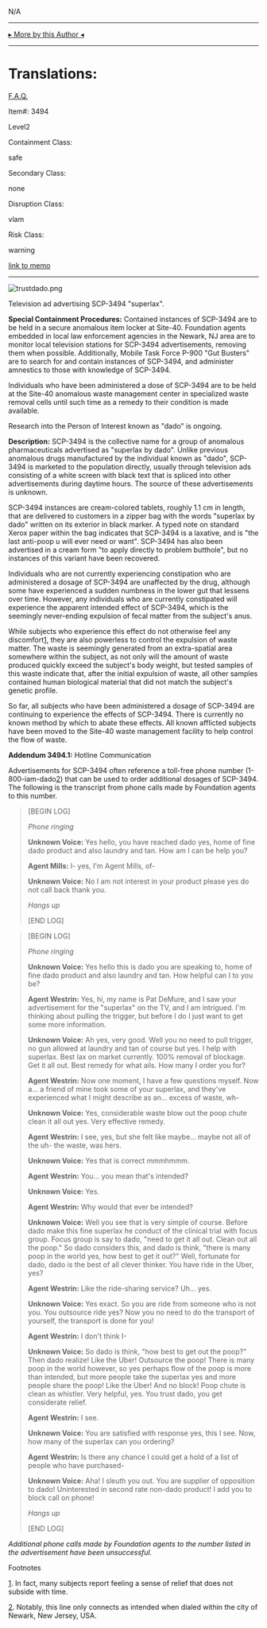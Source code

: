 N/A

* * *

[▸ More by this Author ◂](http://www.scp-wiki.net/djkaktus)

* * *

Translations:
=============

[F.A.Q.](http://www.scp-wiki.net/component:info-ayers)

Item#: 3494

Level2

Containment Class:

safe

Secondary Class:

none

Disruption Class:

vlam

Risk Class:

warning

[link to memo](http://www.scp-wiki.net/classification-committee-memo)  

* * *

![trustdado.png](http://scp-wiki.wdfiles.com/local--files/scp-3494/trustdado.png)

Television ad advertising SCP-3494 "superlax".

**Special Containment Procedures:** Contained instances of SCP-3494 are to be held in a secure anomalous item locker at Site-40. Foundation agents embedded in local law enforcement agencies in the Newark, NJ area are to monitor local television stations for SCP-3494 advertisements, removing them when possible. Additionally, Mobile Task Force P-900 "Gut Busters" are to search for and contain instances of SCP-3494, and administer amnestics to those with knowledge of SCP-3494.

Individuals who have been administered a dose of SCP-3494 are to be held at the Site-40 anomalous waste management center in specialized waste removal cells until such time as a remedy to their condition is made available.

Research into the Person of Interest known as "dado" is ongoing.

**Description:** SCP-3494 is the collective name for a group of anomalous pharmaceuticals advertised as "superlax by dado". Unlike previous anomalous drugs manufactured by the individual known as "dado", SCP-3494 is marketed to the population directly, usually through television ads consisting of a white screen with black text that is spliced into other advertisements during daytime hours. The source of these advertisements is unknown.

SCP-3494 instances are cream-colored tablets, roughly 1.1 cm in length, that are delivered to customers in a zipper bag with the words "superlax by dado" written on its exterior in black marker. A typed note on standard Xerox paper within the bag indicates that SCP-3494 is a laxative, and is "the last anti-poop u will ever need or want". SCP-3494 has also been advertised in a cream form "to apply directly to problem butthole", but no instances of this variant have been recovered.

Individuals who are not currently experiencing constipation who are administered a dosage of SCP-3494 are unaffected by the drug, although some have experienced a sudden numbness in the lower gut that lessens over time. However, any individuals who are currently constipated will experience the apparent intended effect of SCP-3494, which is the seemingly never-ending expulsion of fecal matter from the subject's anus.

While subjects who experience this effect do not otherwise feel any discomfort[1](javascript:;), they are also powerless to control the expulsion of waste matter. The waste is seemingly generated from an extra-spatial area somewhere within the subject, as not only will the amount of waste produced quickly exceed the subject's body weight, but tested samples of this waste indicate that, after the initial expulsion of waste, all other samples contained human biological material that did not match the subject's genetic profile.

So far, all subjects who have been administered a dosage of SCP-3494 are continuing to experience the effects of SCP-3494. There is currently no known method by which to abate these effects. All known afflicted subjects have been moved to the Site-40 waste management facility to help control the flow of waste.

**Addendum 3494.1:** Hotline Communication

Advertisements for SCP-3494 often reference a toll-free phone number (1-800-iam-dado[2](javascript:;)) that can be used to order additional dosages of SCP-3494. The following is the transcript from phone calls made by Foundation agents to this number.

> \[BEGIN LOG\]
> 
> _Phone ringing_
> 
> **Unknown Voice:** Yes hello, you have reached dado yes, home of fine dado product and also laundry and tan. How am I can be help you?
> 
> **Agent Mills:** I- yes, I'm Agent Mills, of-
> 
> **Unknown Voice:** No I am not interest in your product please yes do not call back thank you.
> 
> _Hangs up_
> 
> \[END LOG\]

> \[BEGIN LOG\]
> 
> _Phone ringing_
> 
> **Unknown Voice:** Yes hello this is dado you are speaking to, home of fine dado product and also laundry and tan. How helpful can I to you be?
> 
> **Agent Westrin:** Yes, hi, my name is Pat DeMure, and I saw your advertisement for the "superlax" on the TV, and I am intrigued. I'm thinking about pulling the trigger, but before I do I just want to get some more information.
> 
> **Unknown Voice:** Ah yes, very good. Well you no need to pull trigger, no gun allowed at laundry and tan of course but yes. I help with superlax. Best lax on market currently. 100% removal of blockage. Get it all out. Best remedy for what ails. How many I order you for?
> 
> **Agent Westrin:** Now one moment, I have a few questions myself. Now a… a friend of mine took some of your superlax, and they've experienced what I might describe as an… excess of waste, wh-
> 
> **Unknown Voice:** Yes, considerable waste blow out the poop chute clean it all out yes. Very effective remedy.
> 
> **Agent Westrin:** I see, yes, but she felt like maybe… maybe not all of the uh- the waste, was hers.
> 
> **Unknown Voice:** Yes that is correct mmmhmmm.
> 
> **Agent Westrin:** You… you mean that's intended?
> 
> **Unknown Voice:** Yes.
> 
> **Agent Westrin:** Why would that ever be intended?
> 
> **Unknown Voice:** Well you see that is very simple of course. Before dado make this fine superlax he conduct of the clinical trial with focus group. Focus group is say to dado, "need to get it all out. Clean out all the poop." So dado considers this, and dado is think, "there is many poop in the world yes, how best to get it out?" Well, fortunate for dado, dado is the best of all clever thinker. You have ride in the Uber, yes?
> 
> **Agent Westrin:** Like the ride-sharing service? Uh… yes.
> 
> **Unknown Voice:** Yes exact. So you are ride from someone who is not you. You outsource ride yes? Now you no need to do the transport of yourself, the transport is done for you!
> 
> **Agent Westrin:** I don't think I-
> 
> **Unknown Voice:** So dado is think, "how best to get out the poop?" Then dado realize! Like the Uber! Outsource the poop! There is many poop in the world however, so yes perhaps flow of the poop is more than intended, but more people take the superlax yes and more people share the poop! Like the Uber! And no block! Poop chute is clean as whistler. Very helpful, yes. You trust dado, you get considerate relief.
> 
> **Agent Westrin:** I see.
> 
> **Unknown Voice:** You are satisfied with response yes, this I see. Now, how many of the superlax can you ordering?
> 
> **Agent Westrin:** Is there any chance I could get a hold of a list of people who have purchased-
> 
> **Unknown Voice:** Aha! I sleuth you out. You are supplier of opposition to dado! Uninterested in second rate non-dado product! I add you to block call on phone!
> 
> _Hangs up_
> 
> \[END LOG\]

_Additional phone calls made by Foundation agents to the number listed in the advertisement have been unsuccessful._

Footnotes

[1](javascript:;). In fact, many subjects report feeling a sense of relief that does not subside with time.

[2](javascript:;). Notably, this line only connects as intended when dialed within the city of Newark, New Jersey, USA.